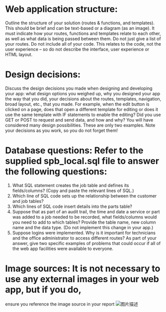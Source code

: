 # Web application structure:
Outline the structure of your solution (routes & functions, and templates). This should be 
brief and can be text-based or a diagram (as an image). 
It must indicate how your routes, functions and templates relate to each other, as well as 
what data is being passed between them.
Do not just give a list of your routes. Do not include all of your code. This relates to the 
code, not the user experience – so do not describe the interface, user experience or HTML 
layout.

# Design decisions:
Discuss the design decisions you made when designing and developing your app: what 
design options you weighed up, why you designed your app the way that you did, your 
decisions about the routes, templates, navigation, broad layout, etc., that you made.
For example, when the edit button is clicked on a page, does that open a different template 
for editing or does it use the same template with IF statements to enable the editing? Did 
you use GET or POST to request and send data, and how and why? You will have considered 
many design possibilities. These are only two examples. 
Note your decisions as you work, so you do not forget them!

# Database questions: Refer to the supplied spb_local.sql file to answer the following questions:
1. What SQL statement creates the job table and defines its fields/columns? (Copy and 
paste the relevant lines of SQL.)
2. Which line of SQL code sets up the relationship between the customer and job
tables?
3. Which lines of SQL code insert details into the parts table?
4. Suppose that as part of an audit trail, the time and date a service or part was added 
to a job needed to be recorded, what fields/columns would you need to add to 
which tables? Provide the table name, new column name and the data type. (Do not
implement this change in your app.)
5. Suppose logins were implemented. Why is it important for technicians and the office 
administrator to access different routes? As part of your answer, give two specific 
examples of problems that could occur if all of the web app facilities were available 
to everyone.

# Image sources: It is not necessary to use any external images in your web app, but if you do, 
ensure you reference the image source in your report
![图片描述](http://example.com/image.jpg)
